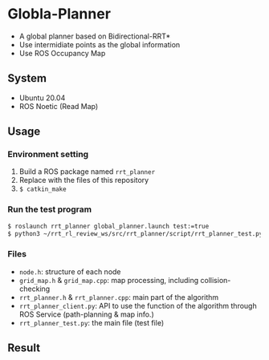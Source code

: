 # Globla-Planner

+ A global planner based on Bidirectional-RRT*
+ Use intermidiate points as the global information
+ Use ROS Occupancy Map

## System

+ Ubuntu 20.04
+ ROS Noetic (Read Map)

## Usage

### Environment setting

1. Build a ROS package named `rrt_planner`
2. Replace with the files of this repository
3. `$ catkin_make`

### Run the test program

```bash
$ roslaunch rrt_planner global_planner.launch test:=true
$ python3 ~/rrt_rl_review_ws/src/rrt_planner/script/rrt_planner_test.py --planner
```

### Files

+ `node.h`: structure of each node
+ `grid_map.h` & `grid_map.cpp`: map processing, including collision-checking
+ `rrt_planner.h` & `rrt_planner.cpp`: main part of the algorithm
+ `rrt_planner_client.py`: API to use the function of the algorithm through ROS Service (path-planning & map info.) 
+ `rrt_planner_test.py`: the main file (test file)

## Result

